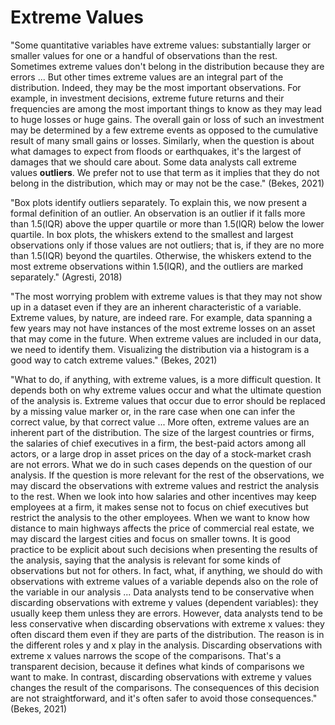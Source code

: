 # Extreme Values

"Some quantitative variables have extreme values: substantially larger or smaller values for one or a handful of observations than the rest. Sometimes extreme values don't belong in the distribution because they are errors ... But other times extreme values are an integral part of the distribution. Indeed, they may be the most important observations. For example, in investment decisions, extreme future returns and their frequencies are among the most important things to know as they may lead to huge losses or huge gains. The overall gain or loss of such an investment may be determined by a few extreme events as opposed to the cumulative result of many small gains or losses. Similarly, when the question is about what damages to expect from floods or earthquakes, it's the largest of damages that we should care about. Some data analysts call extreme values **outliers**. We prefer not to use that term as it implies that they do not belong in the distribution, which may or may not be the case." (Bekes, 2021)&#x20;

"Box plots identify outliers separately. To explain this, we now present a formal definition of an outlier. An observation is an outlier if it falls more than 1.5(lQR) above the upper quartile or more than 1.5(lQR) below the lower quartile. In box plots, the whiskers extend to the smallest and largest observations only if those values are not outliers; that is, if they are no more than 1.5(IQR) beyond the quartiles. Otherwise, the whiskers extend to the most extreme observations within 1.5(IQR), and the outliers are marked separately." (Agresti, 2018)

"The most worrying problem with extreme values is that they may not show up in a dataset even if they are an inherent characteristic of a variable. Extreme values, by nature, are indeed rare. For example, data spanning a few years may not have instances of the most extreme losses on an asset that may come in the future. When extreme values are included in our data, we need to identify them. Visualizing the distribution via a histogram is a good way to catch extreme values." (Bekes, 2021)&#x20;

"What to do, if anything, with extreme values, is a more difficult question. It depends both on why extreme values occur and what the ultimate question of the analysis is. Extreme values that occur due to error should be replaced by a missing value marker or, in the rare case when one can infer the correct value, by that correct value ... More often, extreme values are an inherent part of the distribution. The size of the largest countries or firms, the salaries of chief executives in a firm, the best-paid actors among all actors, or a large drop in asset prices on the day of a stock-market crash are not errors. What we do in such cases depends on the question of our analysis. If the question is more relevant for the rest of the observations, we may discard the observations with extreme values and restrict the analysis to the rest. When we look into how salaries and other incentives may keep employees at a firm, it makes sense not to focus on chief executives but restrict the analysis to the other employees. When we want to know how distance to main highways affects the price of commercial real estate, we may discard the largest cities and focus on smaller towns. It is good practice to be explicit about such decisions when presenting the results of the analysis, saying that the analysis is relevant for some kinds of observations but not for others. In fact, what, if anything, we should do with observations with extreme values of a variable depends also on the role of the variable in our analysis ... Data analysts tend to be conservative when discarding observations with extreme y values (dependent variables): they usually keep them unless they are errors. However, data analysts tend to be less conservative when discarding observations with extreme x values: they often discard them even if they are parts of the distribution. The reason is in the different roles y and x play in the analysis. Discarding observations with extreme x values narrows the scope of the comparisons. That's a transparent decision, because it defines what kinds of comparisons we want to make. In contrast, discarding observations with extreme y values changes the result of the comparisons. The consequences of this decision are not straightforward, and it's often safer to avoid those consequences." (Bekes, 2021)
